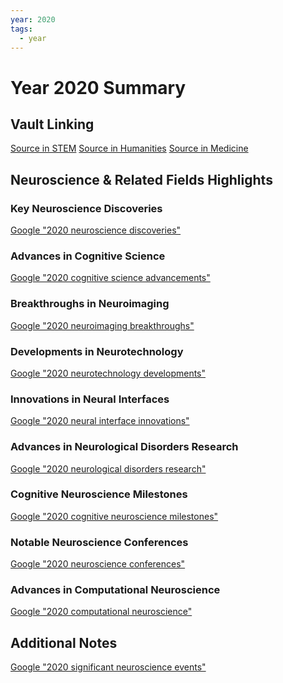 ```yaml
---
year: 2020
tags:
  - year
---
```

# Year 2020 Summary

## Vault Linking
[Source in STEM]()
[Source in Humanities]()
[Source in Medicine]()

## Neuroscience & Related Fields Highlights

### Key Neuroscience Discoveries
[Google "2020 neuroscience discoveries"](https://www.google.com/search?q=2020+neuroscience+discoveries)

### Advances in Cognitive Science
[Google "2020 cognitive science advancements"](https://www.google.com/search?q=2020+cognitive+science+advancements)

### Breakthroughs in Neuroimaging
[Google "2020 neuroimaging breakthroughs"](https://www.google.com/search?q=2020+neuroimaging+breakthroughs)

### Developments in Neurotechnology
[Google "2020 neurotechnology developments"](https://www.google.com/search?q=2020+neurotechnology+developments)

### Innovations in Neural Interfaces
[Google "2020 neural interface innovations"](https://www.google.com/search?q=2020+neural+interface+innovations)

### Advances in Neurological Disorders Research
[Google "2020 neurological disorders research"](https://www.google.com/search?q=2020+neurological+disorders+research)

### Cognitive Neuroscience Milestones
[Google "2020 cognitive neuroscience milestones"](https://www.google.com/search?q=2020+cognitive+neuroscience+milestones)

### Notable Neuroscience Conferences
[Google "2020 neuroscience conferences"](https://www.google.com/search?q=2020+neuroscience+conferences)

### Advances in Computational Neuroscience
[Google "2020 computational neuroscience"](https://www.google.com/search?q=2020+computational+neuroscience)

## Additional Notes
[Google "2020 significant neuroscience events"](https://www.google.com/search?q=2020+significant+neuroscience+events)
